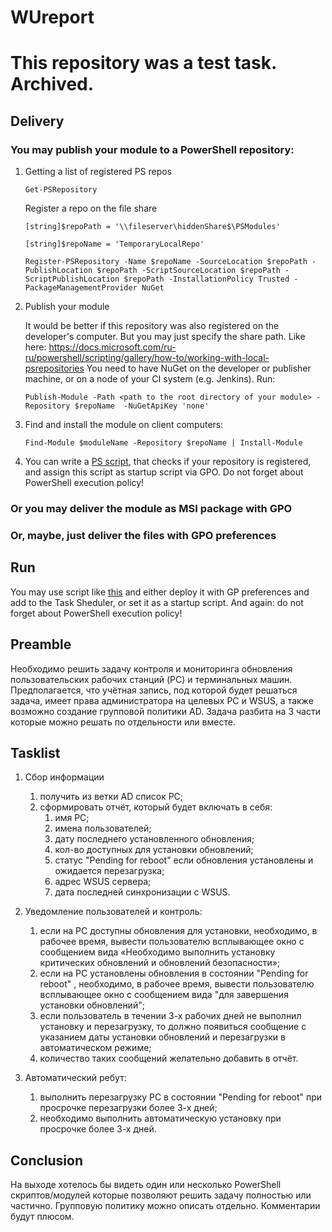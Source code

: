 # WUreport

# This repository was a test task. Archived.

## Delivery
###  You may publish your module to a PowerShell repository:

1.  Getting a list of registered PS repos
    
    `Get-PSRepository`
    
    Register a repo on the file share
    
    `[string]$repoPath = '\\fileserver\hiddenShare$\PSModules'`
    
    `[string]$repoName = 'TemporaryLocalRepo'`
    
    `Register-PSRepository -Name $repoName -SourceLocation $repoPath -PublishLocation $repoPath -ScriptSourceLocation $repoPath -ScriptPublishLocation $repoPath -InstallationPolicy Trusted -PackageManagementProvider NuGet`

2.  Publish your module
    
    It would be better if this repository was also registered on the developer's computer. But you may just specify the share path.
    Like here: https://docs.microsoft.com/ru-ru/powershell/scripting/gallery/how-to/working-with-local-psrepositories
    You need to have NuGet on the developer or publisher machine, or on a node of your CI system (e.g. Jenkins).
    Run:
    
    `Publish-Module -Path <path to the root directory of your module> -Repository $repoName  -NuGetApiKey 'none'`

3.  Find and install the module on client computers:
    
    `Find-Module $moduleName -Repository $repoName | Install-Module`

4.  You can write a [PS script](/Examples/Register-PrivatePSRepositories.ps1), that checks if your repository is registered, and assign this script as startup script via GPO. Do not forget about PowerShell execution policy!

### Or you may deliver the module as MSI package with GPO
### Or, maybe, just deliver the files with GPO preferences

## Run
You may use script like [this](/Examples/ExampleRun.ps1) and either deploy it with GP preferences and add to the Task Sheduler, or set it as a startup script. And again: do not forget about PowerShell execution policy!

## Preamble
Необходимо решить задачу контроля и мониторинга обновления пользовательских рабочих станций (PC) и терминальных машин. Предполагается, что учётная запись, под которой будет решаться задача, имеет права администратора на целевых PC и WSUS, а также возможно создание групповой политики AD.
Задача разбита на 3 части которые можно решать по отдельности или вместе.

## Tasklist
1.  Сбор информации
    1. получить из ветки AD список PC;
    2. сформировать отчёт, который будет включать в себя:
        1. имя PC;
        2. имена пользователей;
        3. дату последнего установленного обновления;
        4. кол-во доступных для установки обновлений;
        5. статус "Pending for reboot" если обновления установлены и ожидается перезагрузка;
        6. адрес WSUS сервера;
        7. дата последней синхронизации с WSUS.

2. Уведомление пользователей и контроль:
    1. если на PC доступны обновления для установки, необходимо, в рабочее время, вывести пользователю всплывающее окно с сообщением вида «Необходимо выполнить установку критических обновлений и обновлений безопасности»;
    2. если на PC установлены обновления в состоянии "Pending for reboot" , необходимо, в рабочее время, вывести пользователю всплывающее окно с сообщением вида "для завершения установки обновлений";
    3. если пользователь в течении 3-х рабочих дней не выполнил установку и перезагрузку, то должно появиться сообщение с указанием даты установки обновлений и перезагрузки в автоматическом режиме;
    4. количество таких сообщений желательно добавить в отчёт.

3. Автоматический ребут:
    1. выполнить перезагрузку PC в состоянии "Pending for reboot" при просрочке перезагрузки более 3-х дней;
    2. необходимо выполнить автоматическую установку при просрочке более 3-х дней.

## Conclusion
На выходе хотелось бы видеть один или несколько PowerShell скриптов/модулей которые позволяют решить задачу полностью или частично. Групповую политику можно описать отдельно. Комментарии будут плюсом.
